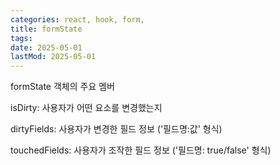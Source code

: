```yaml
---
categories: react, hook, form,
title: formState
tags:
date: 2025-05-01
lastMod: 2025-05-01
---
```





formState 객체의 주요 멤버

isDirty: 사용자가 어떤 요소를 변경했는지

dirtyFields: 사용자가 변경한 필드 정보 ('필드명:값' 형식)

touchedFields: 사용자가 조작한 필드 정보 ('필드명: true/false' 형식)


